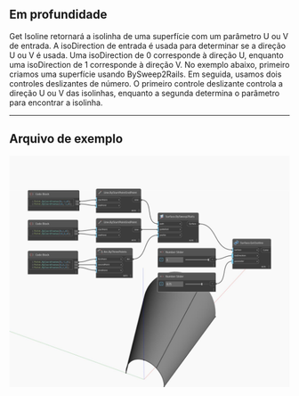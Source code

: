 ## Em profundidade
Get Isoline retornará a isolinha de uma superfície com um parâmetro U ou V de entrada. A isoDirection de entrada é usada para determinar se a direção U ou V é usada. Uma isoDirection de 0 corresponde à direção U, enquanto uma isoDirection de 1 corresponde à direção V. No exemplo abaixo, primeiro criamos uma superfície usando BySweep2Rails. Em seguida, usamos dois controles deslizantes de número. O primeiro controle deslizante controla a direção U ou V das isolinhas, enquanto a segunda determina o parâmetro para encontrar a isolinha.
___
## Arquivo de exemplo

![GetIsoline](./Autodesk.DesignScript.Geometry.Surface.GetIsoline_img.jpg)


